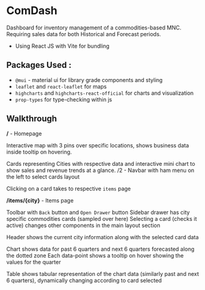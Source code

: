 # ComDash

Dashboard for inventory management of a commodities-based MNC.
Requiring sales data for both Historical and Forecast periods.

-   Using React JS with Vite for bundling

## Packages Used :

-   `@mui` - material ui for library grade components and styling
-   `leaflet` and `react-leaflet` for maps
-   `highcharts` and `highcharts-react-official` for charts and visualization
-   `prop-types` for type-checking within js

## Walkthrough

**/** - Homepage

Interactive map with 3 pins over specific locations, shows business data inside tooltip on hovering.

Cards representing Cities with respective data and interactive mini chart to show sales and revenue trends at a glance.
/2 - Navbar with ham menu on the left to select cards layout

Clicking on a card takes to respective `items` page

**/items/{city}** - Items page

Toolbar with `Back` button and `Open Drawer` button
Sidebar drawer has city specific commodities cards (sampled over here)
Selecting a card (checks it active) changes other components in the main layout section

Header shows the current city information along with the selected card data

Chart shows data for past 6 quarters and next 6 quarters forecasted along the dotted zone
Each data-point shows a tooltip on hover showing the values for the quarter

Table shows tabular representation of the chart data (similarly past and next 6 quarters),
dynamically changing according to card selected
